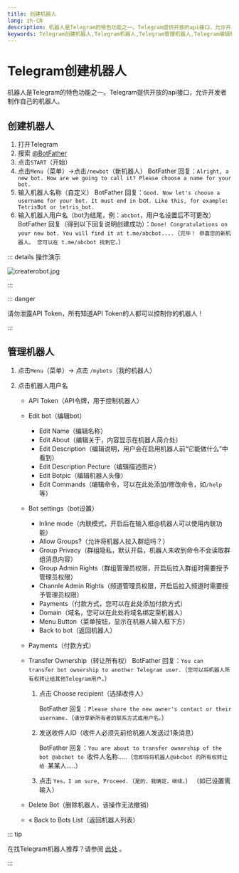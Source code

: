```yaml
---
title: 创建机器人
lang: zh-CN
description: 机器人是Telegram的特色功能之一。Telegram提供开放的api接口，允许开发者制作自己的机器人。本文介绍了如何创建自己的机器人，以及管理机器人的各项功能说明。访问TGwiki - Telegram知识库，了解更多Telegram使用技巧。
keywords: Telegram创建机器人,Telegram机器人,Telegram管理机器人,Telegram编辑机器人,TG创建机器人,TG机器人,TG管理机器人,TG编辑机器人,电报创建机器人,电报机器人,电报管理机器人,电报编辑机器人,Telegram功能,TGwiki,Telegram知识库
---
```


# Telegram创建机器人

机器人是Telegram的特色功能之一。Telegram提供开放的api接口，允许开发者制作自己的机器人。

## 创建机器人

1. 打开Telegram
2. 搜索 [@BotFather](https://t.me/botfather)
3. 点击`START`（开始）
4. 点击`Menu`（菜单）->点击`/newbot`（新机器人）
    BotFather 回复：`Alright, a new bot. How are we going to call it? Please choose a name for your bot.`
5. 输入机器人名称（自定义）
    BotFather 回复：`Good. Now let's choose a username for your bot. It must end in `bot`. Like this, for example: TetrisBot or tetris_bot.`
6. 输入机器人用户名（bot为结尾，例：`abcbot`，用户名设置后不可更改）
    BotFather 回复（得到以下回复说明创建成功）：`Done! Congratulations on your new bot. You will find it at t.me/abcbot....`（`完毕！ 恭喜您的新机器人。 您可以在 t.me/abcbot 找到它。`）

::: details 操作演示

![createrobot.jpg](https://s2.loli.net/2024/01/28/PFo3Mq7CdxAsTby.jpg)

:::

::: danger

请勿泄露API Token，所有知道API Token的人都可以控制你的机器人！

:::

## 管理机器人

1. 点击`Menu`（菜单）-> 点击 `/mybots`（我的机器人）

2. 点击机器人用户名

   - API Token（API令牌，用于控制机器人）

   - Edit bot（编辑bot）

     - Edit Name（编辑名称）
     - Edit About（编辑关于，内容显示在机器人简介处）
     - Edit Description（编辑说明，用户会在启用机器人前“它能做什么”中看到）
     - Edit Description Pecture（编辑描述图片）
     - Edit Botpic（编辑机器人头像）
     - Edit Commands（编辑命令，可以在此处添加/修改命令，如`/help`等）

   - Bot settings（bot设置）

     - lnline mode（内联模式，开启后在输入框@机器人可以使用内联功能）
     - Allow Groups?（允许将机器人拉入群组吗？）
     - Group Privacy（群组隐私，默认开启，机器人未收到命令不会读取群组消息内容）
     - Group Admin Rights（群组管理员权限，开启后拉入群组时需要授予管理员权限）
     - Channle Admin Rights（频道管理员权限，开启后拉入频道时需要授予管理员权限）
     - Payments（付款方式，您可以在此处添加付款方式）
     - Domain（域名，您可以在此处将域名绑定至机器人）
     - Menu Button（菜单按钮，显示在机器人输入框下方）
     - Back to bot（返回机器人）

   - Payments（付款方式） 

   - Transfer Ownership（转让所有权）
     BotFather 回复：`You can transfer bot ownership to another Telegram user.`（`您可以将机器人所有权转让给其他Telegram用户。`）

     1. 点击 Choose recipient（选择收件人）

        BotFather 回复：`Please share the new owner's contact or their username.`（`请分享新所有者的联系方式或用户名。`）

     2. 发送收件人ID（收件人必须先前给机器人发送过1条消息）

        BotFather 回复：`You are about to transfer ownership of the bot @abcbot to `收件人名称.....（`您即将将机器人@abcbot 的所有权转让给 `某某人.....）

     3. 点击 `Yes，I am sure, Proceed.`（`是的，我确定，继续。`）
        （如已设置需输入）

   - Delete Bot（删除机器人，该操作无法撤销）

   - « Back to Bots List（返回机器人列表）

::: tip

在找Telegram机器人推荐？请参阅 [此处](/tgwiki/robot) 。

:::